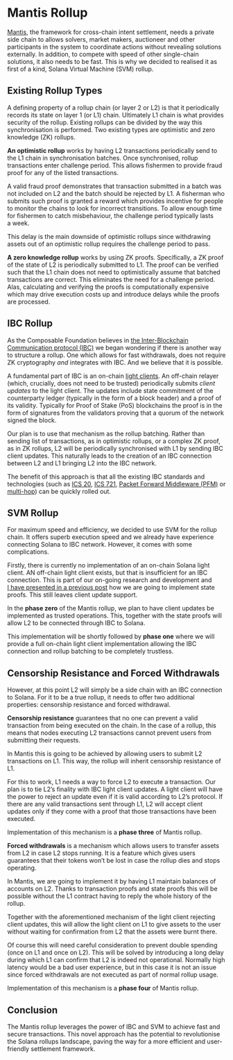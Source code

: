 # Mantis Rollup

[Mantis](https://docs.picasso.network/technology/mantis), the
framework for cross-chain intent settlement, needs a private side
chain to allows solvers, market makers, auctioneer and other
participants in the system to coordinate actions without revealing
solutions externally.  In addition, to compete with speed of other
single-chain solutions, it also needs to be fast.  This is why we
decided to realised it as first of a kind, Solana Virtual Machine
(SVM) rollup.


## Existing Rollup Types

A defining property of a rollup chain (or layer 2 or L2) is that it
periodically records its state on layer 1 (or L1) chain.  Ultimately
L1 chain is what provides security of the rollup.  Existing rollups
can be divided by the way this synchronisation is performed.  Two
existing types are optimistic and zero knowledge (ZK) rollups.

**An optimistic rollup** works by having L2 transactions periodically
send to the L1 chain in synchronisation batches.  Once synchronised,
rollup transactions enter challenge period.  This allows fishermen to
provide fraud proof for any of the listed transactions.

A valid fraud proof demonstrates that transaction submitted in a batch
was not included on L2 and the batch should be rejected by L1.
A fisherman who submits such proof is granted a reward which provides
incentive for people to monitor the chains to look for incorrect
transitions.  To allow enough time for fishermen to catch
misbehaviour, the challenge period typically lasts a week.

This delay is the main downside of optimistic rollups since
withdrawing assets out of an optimistic rollup requires the challenge
period to pass.

**A zero knowledge rollup** works by using ZK proofs.  Specifically,
a ZK proof of the state of L2 is periodically submitted to L1.  The
proof can be verified such that the L1 chain does not need to
optimistically assume that batched transactions are correct.  This
eliminates the need for a challenge period.  Alas, calculating and
verifying the proofs is computationally expensive which may drive
execution costs up and introduce delays while the proofs are
processed.


## IBC Rollup

As the Composable Foundation believes in [the Inter-Blockchain
Communication protocol (IBC)](https://www.ibcprotocol.dev/) we began
wondering if there is another way to structure a rollup.  One which
allows for fast withdrawals, does not require ZK cryptography *and*
integrates with IBC.  And we believe that it is possible.

A fundamental part of IBC is an on-chain [light
clients](https://ethereum.org/en/developers/docs/nodes-and-clients/light-clients/).
An off-chain relayer (which, crucially, does not need to be trusted)
periodically submits *client updates* to the light client.  The
updates include state commitment of the counterparty ledger (typically
in the form of a block header) and a proof of its validity.  Typically
for Proof of Stake (PoS) blockchains the proof is in the form of
signatures from the validators proving that a quorum of the network
signed the block.

Our plan is to use that mechanism as the rollup batching.  Rather than
sending list of transactions, as in optimistic rollups, or a complex
ZK proof, as in ZK rollups, L2 will be periodically synchronised with
L1 by sending IBC client updates.  This naturally leads to the
creation of an IBC connection between L2 and L1 bringing L2 into the
IBC network.

The benefit of this approach is that all the existing IBC standards
and technologies (such as [ICS
20](https://github.com/cosmos/ibc/blob/main/spec/app/ics-020-fungible-token-transfer/README.md),
[ICS
721](https://github.com/cosmos/ibc/blob/main/spec/app/ics-721-nft-transfer/README.md),
[Packet Forward Middleware
(PFM)](https://github.com/cosmos/ibc-apps/tree/main/middleware/packet-forward-middleware)
or [multi-hop](https://github.com/cosmos/ibc/issues/548)) can be
quickly rolled out.


## SVM Rollup

For maximum speed and efficiency, we decided to use SVM for the rollup
chain.  It offers superb execution speed and we already have
experience connecting Solana to IBC network.  However, it comes with
some complications.

Firstly, there is currently no implementation of an on-chain Solana
light client.  AN off-chain light client exists, but that is
insufficient for an IBC connection.  This is part of our on-going
research and development and [I have presented in a previous
post](https://research.composable.finance/t/state-proofs-on-solana/332)
how we are going to implement state proofs.  This still leaves client
update support.

In the **phase zero** of the Mantis rollup, we plan to have client
updates be implemented as trusted operations.  This, together with the
state proofs will allow L2 to be connected through IBC to Solana.

This implementation will be shortly followed by **phase one** where we
will provide a full on-chain light client implementation allowing the
IBC connection and rollup batching to be completely trustless.


## Censorship Resistance and Forced Withdrawals

However, at this point L2 will simply be a side chain with an IBC
connection to Solana.  For it to be a true rollup, it needs to offer
two additional properties: censorship resistance and forced
withdrawal.

**Censorship resistance** guarantees that no one can prevent a valid
transaction from being executed on the chain.  In the case of
a rollup, this means that nodes executing L2 transactions cannot
prevent users from submitting their requests.

In Mantis this is going to be achieved by allowing users to submit L2
transactions on L1.  This way, the rollup will inherit censorship
resistance of L1.

For this to work, L1 needs a way to force L2 to execute a transaction.
Our plan is to tie L2’s finality with IBC light client updates.
A light client will have the power to reject an update even if it is
valid according to L2’s protocol.  If there are any valid transactions
sent through L1, L2 will accept client updates only if they come with
a proof that those transactions have been executed.

Implementation of this mechanism is a **phase three** of Mantis
rollup.

**Forced withdrawals** is a mechanism which allows users to transfer
assets from L2 in case L2 stops running.  It is a feature which gives
users guarantees that their tokens won’t be lost in case the rollup
dies and stops operating.

In Mantis, we are going to implement it by having L1 maintain balances
of accounts on L2.  Thanks to transaction proofs and state proofs this
will be possible without the L1 contract having to reply the whole
history of the rollup.

Together with the aforementioned mechanism of the light client
rejecting client updates, this will allow the light client on L1 to
give assets to the user without waiting for confirmation from L2 that
the assets were burnt there.

Of course this will need careful consideration to prevent double
spending (once on L1 and once on L2).  This will be solved by
introducing a long delay during which L1 can confirm that L2 is indeed
not operational.  Normally high latency would be a bad user
experience, but in this case it is not an issue since forced
withdrawals are not executed as part of normal rollup usage.

Implementation of this mechanism is a **phase four** of Mantis
rollup.


## Conclusion

The Mantis rollup leverages the power of IBC and SVM to achieve fast
and secure transactions.  This novel approach has the potential to
revolutionise the Solana rollups landscape, paving the way for a more
efficient and user-friendly settlement framework.
